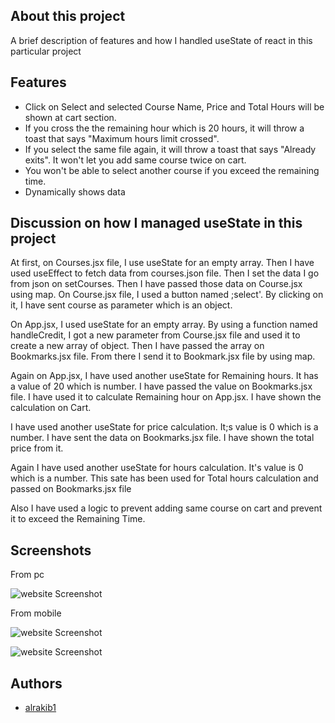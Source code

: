 ## About this project

A brief description of features and how I handled useState of react in this particular project


## Features

- Click on Select and selected Course Name, Price and Total Hours will be shown at cart section.
- If you cross the the remaining hour which is 20 hours, it will throw a toast that says "Maximum hours limit crossed".
- If you select the same file again, it will throw a toast that says "Already exits". It won't let you add same course twice on cart.
- You won't be able to select another course if you exceed the remaining time.
- Dynamically shows data


## Discussion on how I managed useState in this project
At first, on Courses.jsx file, I use useState for an empty array. Then I have used useEffect to fetch data from courses.json file. Then I set the data I go from json on setCourses. Then I have passed those data on Course.jsx using map. On Course.jsx file, I used a button named ;select'. By clicking on it, I have sent course as parameter which is an object. 



On App.jsx, I used useState for an empty array. By using a function named handleCredit, I got a new parameter from Course.jsx file and used it to create a new array of object. Then I have passed the array on Bookmarks.jsx file. From there I send it to Bookmark.jsx file by using map.


Again on App.jsx, I have used another useState for Remaining hours. It has a value of 20 which is number. I have passed the value on Bookmarks.jsx file. I have used it to calculate Remaining hour on App.jsx. I have shown the calculation on Cart.

I have used another useState for price calculation. It;s value is 0 which is a number. I have sent the data on Bookmarks.jsx file. I have shown the total price from it.

Again I have used another useState for hours calculation. It's value is 0 which is a number. This sate has been used for Total hours calculation and passed on Bookmarks.jsx file

Also I have used a logic to prevent adding same course on cart and prevent it to exceed the Remaining Time.
## Screenshots
From pc

![website Screenshot](https://i.ibb.co/zFGQbtq/Screenshot-2023-09-15-061257.png)


From mobile

![website Screenshot](https://i.ibb.co/xXLzW8c/Screenshot-2023-09-15-06-42-02-31.jpg)

![website Screenshot](https://i.ibb.co/zfnb2RL/Screenshot-2023-09-15-06-42-15-68.jpg)


## Authors

- [alrakib1](https://github.com/alrakib1)

